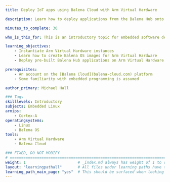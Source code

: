 ```yaml
---
title: Deploy IoT apps using Balena Cloud with Arm Virtual Hardware

description: Learn how to deploy applications from the Balena Hub onto Arm Virtual Hardware

minutes_to_complete: 30

who_is_this_for: This is an introductory topic for embedded software developers new to Balena OS.

learning_objectives: 
    - Instantiate Arm Virtual Hardware instances
    - Learn how to create Balena OS images for Arm Virtual Hardware
    - Deploy pre-built Balena Hub applications on Arm Virtual Hardware

prerequisites:
    - An account on the [Balena Cloud](balena-cloud.com) platform
    - Some familiarity with embedded programming is assumed

author_primary: Michael Hall

### Tags
skilllevels: Introductory
subjects: Embedded Linux
armips:
    - Cortex-A
operatingsystems:
    - Linux
    - Balena OS
tools:
    - Arm Virtual Hardware
    - Balena Cloud

### FIXED, DO NOT MODIFY
# ================================================================================
weight: 1                       # _index.md always has weight of 1 to order correctly
layout: "learningpathall"       # All files under learning paths have this same wrapper
learning_path_main_page: "yes"  # This should be surfaced when looking for related content. Only set for _index.md of learning path content.
---
```


